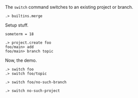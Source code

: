 The `switch` command switches to an existing project or branch.

```ucm:hide
.> builtins.merge
```

Setup stuff.

```unison
someterm = 18
```

```ucm
.> project.create foo
foo/main> add
foo/main> branch topic
```

Now, the demo.

```ucm
.> switch foo
.> switch foo/topic
```

```ucm:error
.> switch foo/no-such-branch
```

```ucm:error
.> switch no-such-project
```
